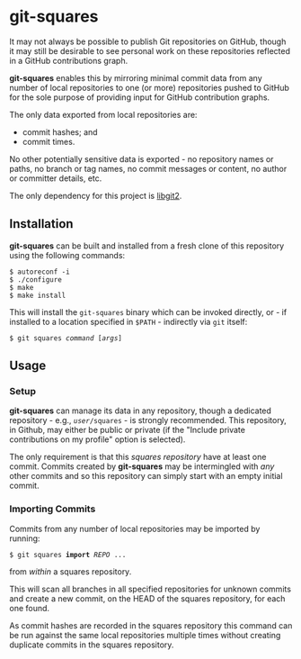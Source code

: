 # git-squares

It may not always be possible to publish Git repositories on GitHub, though it
may still be desirable to see personal work on these repositories reflected in
a GitHub contributions graph.

**git-squares** enables this by mirroring minimal commit data from any number
of local repositories to one (or more) repositories pushed to GitHub for the
sole purpose of providing input for GitHub contribution graphs.

The only data exported from local repositories are:
* commit hashes; and
* commit times.

No other potentially sensitive data is exported - no repository names or paths,
no branch or tag names, no commit messages or content, no author or committer
details, etc.

The only dependency for this project is
[libgit2](https://github.com/libgit2/libgit2).

## Installation

**git-squares** can be built and installed from a fresh clone of this
repository using the following commands:

```
$ autoreconf -i
$ ./configure
$ make
$ make install
```

This will install the `git-squares` binary which can be invoked directly, or -
if installed to a location specified in `$PATH` - indirectly via `git` itself:

<pre><code>$ git squares <i>command</i> [<i>args</i>]
</code></pre>

## Usage

### Setup

**git-squares** can manage its data in any repository, though a dedicated
repository - e.g., <code><i>user</i>/squares</code> - is strongly recommended.
This repository, in Github, may either be public or private (if the "Include
private contributions on my profile" option is selected).

The only requirement is that this _squares repository_ have at least one
commit. Commits created by **git-squares** may be intermingled with _any_ other
commits and so this repository can simply start with an empty initial commit.

### Importing Commits

Commits from any number of local repositories may be imported by running:

<pre><code>$ git squares <b>import</b> <i>REPO</i> ...
</code></pre>

from _within_ a squares repository.

This will scan all branches in all specified repositories for unknown commits
and create a new commit, on the HEAD of the squares repository, for each one
found.

As commit hashes are recorded in the squares repository this command can be run
against the same local repositories multiple times without creating duplicate
commits in the squares repository.
